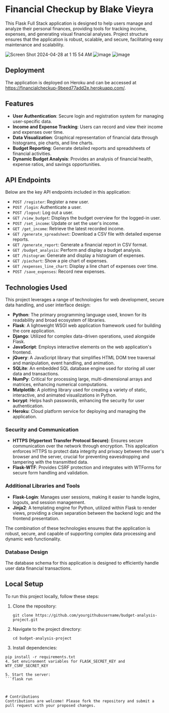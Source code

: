 # Financial Checkup by Blake Vieyra

This Flask Full Stack application is designed to help users manage and analyze their personal finances, providing tools for tracking income, expenses, and generating visual financial analyses.
Project structure ensures that the application is robust, scalable, and secure, facilitating easy maintenance and scalability.

![Screen Shot 2024-04-28 at 1 15 54 AM](https://github.com/blakevieyra/FinancialCheckup/assets/88246090/c29a552c-ca2f-4967-8853-0d53bddff767)
![image](https://github.com/blakevieyra/FinancialCheckup/assets/88246090/c748de2f-2f49-40fd-8ee3-83a31f137d94)
![image](https://github.com/blakevieyra/FinancialCheckup/assets/88246090/bcf460df-ae04-45de-9813-6e4c959179e5)


## Deployment
The application is deployed on Heroku and can be accessed at https://financialcheckup-9beed77add2e.herokuapp.com/.


## Features

- **User Authentication**: Secure login and registration system for managing user-specific data.
- **Income and Expense Tracking**: Users can record and view their income and expenses over time.
- **Data Visualization**: Graphical representation of financial data through histograms, pie charts, and line charts.
- **Budget Reporting**: Generate detailed reports and spreadsheets of financial activities.
- **Dynamic Budget Analysis**: Provides an analysis of financial health, expense ratios, and savings opportunities.

## API Endpoints

Below are the key API endpoints included in this application:

- `POST /register`: Register a new user.
- `POST /login`: Authenticate a user.
- `POST /logout`: Log out a user.
- `GET /view_budget`: Displays the budget overview for the logged-in user.
- `POST /set_income`: Update or set the user's income.
- `GET /get_income`: Retrieve the latest recorded income.
- `GET /generate_spreadsheet`: Download a CSV file with detailed expense reports.
- `GET /generate_report`: Generate a financial report in CSV format.
- `GET /budget_analysis`: Perform and display a budget analysis.
- `GET /histogram`: Generate and display a histogram of expenses.
- `GET /piechart`: Show a pie chart of expenses.
- `GET /expenses_line_chart`: Display a line chart of expenses over time.
- `POST /save_expenses`: Record new expenses.

## Technologies Used

This project leverages a range of technologies for web development, secure data handling, and user interface design:

- **Python**: The primary programming language used, known for its readability and broad ecosystem of libraries.
- **Flask**: A lightweight WSGI web application framework used for building the core application.
- **Django**: Utilized for complex data-driven operations, used alongside Flask.
- **JavaScript**: Employs interactive elements on the web application's frontend.
- **jQuery**: A JavaScript library that simplifies HTML DOM tree traversal and manipulation, event handling, and animation.
- **SQLite**: An embedded SQL database engine used for storing all user data and transactions.
- **NumPy**: Critical for processing large, multi-dimensional arrays and matrices, enhancing numerical computations.
- **Matplotlib**: A plotting library used for creating a variety of static, interactive, and animated visualizations in Python.
- **bcrypt**: Helps hash passwords, enhancing the security for user authentication.
- **Heroku**: Cloud platform service for deploying and managing the application.

### Security and Communication

- **HTTPS (Hypertext Transfer Protocol Secure)**: Ensures secure communication over the network through encryption. This application enforces HTTPS to protect data integrity and privacy between the user's browser and the server, crucial for preventing eavesdropping and tampering with the transmitted data.
- **Flask-WTF**: Provides CSRF protection and integrates with WTForms for secure form handling and validation.

### Additional Libraries and Tools

- **Flask-Login**: Manages user sessions, making it easier to handle logins, logouts, and session management.
- **Jinja2**: A templating engine for Python, utilized within Flask to render views, providing a clean separation between the backend logic and the frontend presentation.

The combination of these technologies ensures that the application is robust, secure, and capable of supporting complex data processing and dynamic web functionality.

### Database Design

The database schema for this application is designed to efficiently handle user data financial transactions.


## Local Setup

To run this project locally, follow these steps:

1. Clone the repository:
    ```
   git clone https://github.com/yourgithubusername/budget-analysis-project.git
2. Navigate to the project directory:
   ```
   cd budget-analysis-project
3. Install dependencies:
  ```
  pip install -r requirements.txt
4. Set environment variables for FLASK_SECRET_KEY and WTF_CSRF_SECRET_KEY

5. Start the server:
  ```flask run
  


# Contributions
Contributions are welcome! Please fork the repository and submit a pull request with your proposed changes.
   
